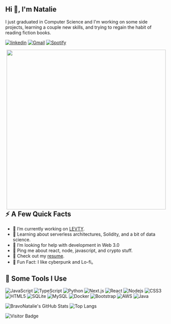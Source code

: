## Hi 👋, I'm Natalie

I just graduated in Computer Science and I'm working on some side projects, learning a couple new skills, and trying to regain the habit of reading fiction books.

[![linkedin](https://img.shields.io/badge/-@nataliebravo-0077B5?style=flat-square&amp;labelColor=0077B5&amp;logo=LinkedIn&amp;link=https://www.linkedin.com/in/nataliebravo/)](https://www.linkedin.com/in/nataliebravo/)
[![Gmail](https://img.shields.io/badge/-natalie.bravo-c14438?style=flat-square&logo=Gmail&logoColor=white)](mailto:natalie.bravo@ice.ufjf.br)
[![Spotify](https://img.shields.io/badge/-@Natalie%20Bravo-1ED760?style=flat-square&amp;labelColor=fff&amp;logo=Spotify&amp;link=https://open.spotify.com/user/22rgxxd7fo4qvzke554or6lay)](https://open.spotify.com/user/22rgxxd7fo4qvzke554or6lay)


<img align="right" src="https://cdnb.artstation.com/p/assets/images/images/024/858/699/original/pixel-jeff-divoom.gif?1583771904" width="500"/>

## ⚡️ A Few Quick Facts

- 🔭 I’m currently working on [LEVTY].
- 🧐 Learning about serverless architectures, Solidity, and a bit of data science.
- 🤔 I’m looking for help with development in Web 3.0
- 💬 Ping me about react, node, javascript, and crypto stuff.
- 📙 Check out my [resume].
- 🎉 Fun Fact: I like cyberpunk and Lo-fi。


<h2>🚀 Some Tools I Use</h2>

<p align="left">
  
<img alt="JavaScript" src="https://img.shields.io/badge/-JavaScript-F0DB4F?style=flat-square&logo=javascript&logoColor=black" />
<img alt="TypeScript" src="https://img.shields.io/badge/-TypeScript-007ACC?style=flat-square&logo=typescript&logoColor=white" />
<img alt="Python" src="https://img.shields.io/badge/-Python-3776AB?style=flat-square&logo=python&logoColor=white" />
<img alt="Next.js" src="https://img.shields.io/badge/-Next.js-black?style=flat-square&logo=next.js&logoColor=white" />
<img alt="React" src="https://img.shields.io/badge/-React-45b8d8?style=flat-square&logo=react&logoColor=white" />
<img alt="Nodejs" src="https://img.shields.io/badge/-Node.js-43853d?style=flat-square&logo=Node.js&logoColor=white" />
<img alt="CSS3" src="https://img.shields.io/badge/-CSS3-1572B6?style=flat-square&logo=css3&logoColor=white" />
<img alt="HTML5" src="https://img.shields.io/badge/-HTML5-E34F26?style=flat-square&logo=html5&logoColor=white" />
<img alt="SQLite" src="https://img.shields.io/badge/-SQLite-003B57?style=flat-square&logo=sqlite&logoColor=white" />
<img alt="MySQL" src="https://img.shields.io/badge/-MySQL-4479A1?style=flat-square&logo=mysql&logoColor=white" />
<img alt="Docker" src="https://img.shields.io/badge/-Docker-2496ED?style=flat-square&logo=docker&logoColor=white" />
<img alt="Bootstrap" src="https://img.shields.io/badge/-Boostrap-7952B3?style=flat-square&logo=bootstrap&logoColor=white" />
<img alt="AWS" src="https://img.shields.io/badge/-Amazon%20AWS-232F3E?style=flat-square&logo=amazon-aws&logoColor=white" />
<img alt="Java" src="https://img.shields.io/badge/-Java-007396?style=flat-square&logo=java&logoColor=white" />

</p>


![BravoNatalie's GitHub Stats](https://github-readme-stats-codestackr.vercel.app/api?username=BravoNatalie&show_icons=true&hide_border=true&theme=radical)
![Top Langs](https://github-readme-stats.vercel.app/api/top-langs/?username=BravoNatalie&hide=TeXt&hide_border=true&layout=compact&theme=radical)

![Visitor Badge](https://visitor-badge.laobi.icu/badge?page_id=BravoNatalie.BravoNatalie)


[LEVTY]: https://levty.com/en
[resume]: resume.pdf
